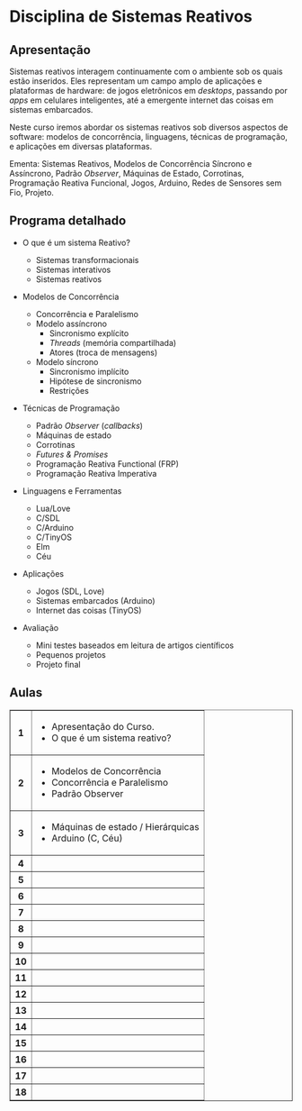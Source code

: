<title>Disciplina de Sistemas Reativos</title>
<meta http-equiv="Content-Type" content="text/html; charset=UTF-8"/></p>

Disciplina de Sistemas Reativos
===============================

Apresentação
------------

Sistemas reativos interagem continuamente com o ambiente sob os quais estão 
inseridos.
Eles representam um campo amplo de aplicações e plataformas de hardware:
de jogos eletrônicos em *desktops*, passando por *apps* em celulares 
inteligentes, até a emergente internet das coisas em sistemas embarcados.

Neste curso iremos abordar os sistemas reativos sob diversos aspectos de 
software: modelos de concorrência, linguagens, técnicas de programação, e 
aplicações em diversas plataformas.

Ementa: Sistemas Reativos, Modelos de Concorrência Síncrono e Assíncrono, 
Padrão *Observer*, Máquinas de Estado, Corrotinas, Programação Reativa 
Funcional, Jogos, Arduino, Redes de Sensores sem Fio, Projeto.

Programa detalhado
------------------

* O que é um sistema Reativo?
    - Sistemas transformacionais
    - Sistemas interativos
    - Sistemas reativos

* Modelos de Concorrência
    - Concorrência e Paralelismo
    - Modelo assíncrono
        - Sincronismo explícito
        - *Threads* (memória compartilhada)
        - Atores (troca de mensagens)
    - Modelo síncrono
        - Sincronismo implícito
        - Hipótese de sincronismo
        - Restrições

* Técnicas de Programação
    - Padrão *Observer* (*callbacks*)
    - Máquinas de estado
    - Corrotinas
    - *Futures & Promises*
    - Programação Reativa Functional (FRP)
    - Programação Reativa Imperativa

* Linguagens e Ferramentas
    - Lua/Love
    - C/SDL
    - C/Arduino
    - C/TinyOS
    - Elm
    - Céu

* Aplicações
    - Jogos (SDL, Love)
    - Sistemas embarcados (Arduino)
    - Internet das coisas (TinyOS)

* Avaliação
    - Mini testes baseados em leitura de artigos científicos
    - Pequenos projetos
    - Projeto final

<!-- - Escolher uma outra ferramenta e discutir o modelo de execução. -->

Aulas
-----

<table border="1" cellspacing="0" cellpadding="20">
<tr><th>1</th><td>
<ul>
    <li> Apresentação do Curso.
    <li> O que é um sistema reativo?
</ul>
<!--
    Avaliação.
    Github.
    Artigos.
-->
</td></tr>
<tr><th>2</th><td>
<ul>
    <li> Modelos de Concorrência
    <li> Concorrência e Paralelismo
    <li> Padrão Observer
</ul>
<!--
    Exemplo do Blink.
    Esquemas de implementação do modelo síncrono.
    Padrão observer (similaridades com a impl. sinc.)
    - Onde aparece nas linguagens? OO/Swing, Android/?
    - C/SDL
    - C/Arduino
    - Lua/Love
        Primeira tarefa que envolva uma máquina de estados potencialmente 
        hierárquica.
-->
</td></tr>
<tr><th>3</th><td>
<ul>
    <li> Máquinas de estado / Hierárquicas
    <li> Arduino (C, Céu)
</ul>
</td></tr>
<tr><th>4</th><td></td></tr>
<tr><th>5</th><td></td></tr>
<tr><th>6</th><td></td></tr>
<tr><th>7</th><td></td></tr>
<tr><th>8</th><td></td></tr>
<tr><th>9</th><td></td></tr>
<tr><th>10</th><td></td></tr>
<tr><th>11</th><td></td></tr>
<tr><th>12</th><td></td></tr>
<tr><th>13</th><td></td></tr>
<tr><th>14</th><td></td></tr>
<tr><th>15</th><td></td></tr>
<tr><th>16</th><td></td></tr>
<tr><th>17</th><td></td></tr>
<tr><th>18</th><td></td></tr>
</table>
